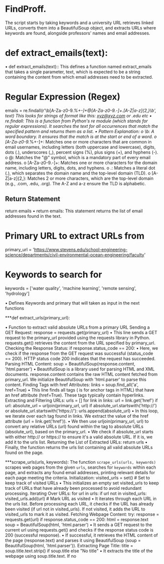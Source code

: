 # FindProff.
The script starts by taking keywords and a university URL retrieves linked URLs, converts them into a BeautifulSoup object, and extracts URLs where keywords are found, alongside professors' names and email addresses.


# def extract_emails(text):
•	def extract_emails(text):: This defines a function named extract_emails that takes a single parameter, text, which is expected to be a string containing the content from which email addresses need to be extracted.
# Regular Expression (Regex)
emails = re.findall(r'\b[A-Za-z0-9._%+-]+@[A-Za-z0-9.-]+\.[A-Z|a-z]{2,}\b', text)
This looks for strings of format like this: xyz@xyz.com or .edu etc
•	re.findall: This is a function from Python's re module (which stands for regular expressions). It searches the text for all occurrences that match the specified pattern and returns them as a list.
•	Pattern Explanation:
o	\b: A word boundary. It ensures that the match is at the start or end of a word.
o	[A-Za-z0-9._%+-]+: Matches one or more characters that are common in email usernames, including letters (both uppercase and lowercase), digits, dots (.), underscores (_), percent signs (%), plus signs (+), and hyphens (-).
o	@: Matches the "@" symbol, which is a mandatory part of every email address.
o	[A-Za-z0-9.-]+: Matches one or more characters for the domain name, including letters, digits, dots, and hyphens.
o	\.: Matches a literal dot (.), which separates the domain name and the top-level domain (TLD).
o	[A-Z|a-z]{2,}: Matches 2 or more characters, which are the top-level domain (e.g., .com, .edu, .org). The A-Z and a-z ensure the TLD is alphabetic.
## Return Statement
return emails
•	return emails: This statement returns the list of email addresses found in the text.

# Primary URL to extract URLs from
primary_url = 'https://www.stevens.edu/school-engineering-science/departments/civil-environmental-ocean-engineering/faculty'

# Keywords to search for
keywords = ['water quality', 'machine learning', 'remote sensing', 'hydrology']

•	Defines Keywords and primary that will taken as input in the next functions







***def extract_urls(primary_url):

•	Function to extract valid absolute URLs from a primary URL 
Sending a GET Request:
response = requests.get(primary_url)
•	This line sends a GET request to the primary_url provided using the requests library in Python. requests.get() retrieves the content from the URL specified by primary_url.
Checking the Response Status:
if response.status_code == 200:
•	Here, we check if the response from the GET request was successful (status_code == 200). HTTP status code 200 indicates that the request has succeeded.
Parsing HTML Content:
soup = BeautifulSoup(response.content, 'html.parser')
•	BeautifulSoup is a library used for parsing HTML and XML documents. response.content contains the raw HTML content fetched from primary_url. We initialize BeautifulSoup with 'html.parser' to parse this content.
Finding <a> Tags with href Attributes:
links = soup.find_all('a', href=True)
•	This line finds all <a> tags (<a> is for anchor tags in HTML) that have an href attribute (href=True). These tags typically contain hyperlinks.
Extracting and Filtering URLs:
urls = []
for link in links:
    url = link.get('href')
    if url:
        absolute_url = urljoin(primary_url, url)
        if absolute_url.startswith('http://') or absolute_url.startswith('https://'):
            urls.append(absolute_url)
•	In this loop, we iterate over each <a> tag found in links. We extract the value of the href attribute (url = link.get('href')).
•	We then use urljoin(primary_url, url) to convert any relative URLs (url) found within the <a> tag to absolute URLs (absolute_url), based on the primary_url.
•	We check if absolute_url starts with either http:// or https:// to ensure it's a valid absolute URL. If it is, we add it to the urls list.
Returning the List of Extracted URLs:
return urls
•	Finally, the function returns the urls list containing all valid absolute URLs found on the page.


***scrape_urls(urls, keywords):
The function `scrape_urls(urls, keywords)` scrapes web pages from the given `urls`, searches for `keywords` within each page, and extracts any found email addresses, printing relevant details for each page meeting the criteria.
Initialization:
visited_urls = set()  # Set to keep track of visited URLs
•	This initializes an empty set visited_urls to keep track of URLs that have already been processed to avoid redundant processing.
Iterating Over URLs:
for url in urls:
if url not in visited_urls:
visited_urls.add(url)  # Mark URL as visited
•	It iterates through each URL in the urls list. Before processing each URL, it checks if the URL has already been visited (if url not in visited_urls). If not visited, it adds the URL to visited_urls to mark it as visited.
Fetching Webpage Content:
try: 
response = requests.get(url)
if response.status_code == 200:
html = response.text
soup = BeautifulSoup(html, 'html.parser')
•	It sends a GET request to the current url using requests.get() and checks if the response status code is 200 (successful response).
•	If successful, it retrieves the HTML content of the page (response.text) and parses it using BeautifulSoup (soup = BeautifulSoup(html, 'html.parser')).
Extracting Page Title:
title = soup.title.text.strip() if soup.title else "No title"
•	It extracts the title of the webpage using soup.title.text. If no <title> tag is found (soup.title is None), it assigns "No title" to title.
Searching for Keywords:
found_keywords = []
for keyword in keywords:
if soup.body and soup.body.find_all(string=re.compile(r'\b{}\b'.format(re.escape(keyword))), recursive=True):
found_keywords.append(keyword)
•	It checks each keyword in the keywords list against the page content. It uses soup.body.find_all() to search for occurrences of each keyword (re.compile(r'\b{}\b'.format(re.escape(keyword)))) within the <body> of the HTML content.
•	If a keyword is found, it appends it to the found_keywords list.
Extracting Email Addresses:
emails_in_page = extract_emails(html)
•	It calls a function extract_emails() (not shown, presumably a function to extract emails from the HTML content) to extract email addresses found on the page.
Printing Results:
if found_keywords:
print(f"URL: {url}")
print(f"Title: {title}")
print(f"Keywords found: {', '.join(found_keywords)}")
print(f"Emails found: {', '.join(set(emails_in_page))}")  # Use set() to remove duplicates
print("---------------------------------------------")
•	If any keywords are found (if found_keywords), it prints:
	URL of the page
	Title of the page
	List of keywords found
	List of emails found (using set() to remove duplicates)
Error Handling:
except requests.exceptions.RequestException as e:
# Handle request exceptions
print(f"Error fetching URL: {url}")
print(e)
except Exception as e:
# Handle other unexpected exceptions
print(f"Error processing URL: {url}")
print(e)
•	It handles exceptions that may occur during the process of fetching or processing the URL. requests.exceptions.RequestException handles various HTTP request errors, and a generic Exception handler is used for any unexpected errors.
Usage Example:
# Extract URLs from primary URL
urls = extract_urls(primary_url)

# Call the Function to scrape URLs, search for keywords, and extract emails
scrape_urls(urls, keywords)
•	First, it extracts all URLs from the primary_url using the extract_urls() function.
•	Then, it calls scrape_urls() with the extracted URLs and the keywords list. This function iterates over each URL, fetches the content, searches for specified keywords, and extracts email addresses if found, printing the results for each page that matches the criteria.



